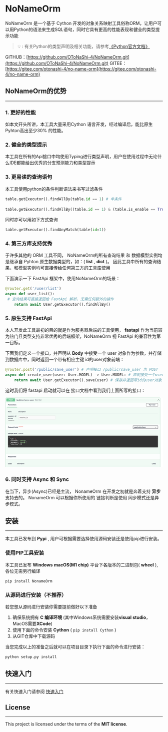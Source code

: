 # NoNameOrm

NoNameOrm 是一个基于 Cython 开发的对象关系映射工具俗称ORM，让用户可以用Python的语法来生成SQL语句，同时它具有更高的性能表现和健全的类型提示功能

> 💡 : 有关Python的类型声明及相关功能，请参考[《Python官方文档》]()


GITHUB：[https://github.com/OToNaShi-4/NoNameOrm.git](https://github.com/OToNaShi-4/NoNameOrm.git)
GITEE：[https://gitee.com/otonashi-4/no-name-orm](https://gitee.com/otonashi-4/no-name-orm)

## NoNameOrm的优势

-----

### 1. 更好的性能
如本文开头所讲，本工具大量采用Cython 语言开发，经过编译后，能比原生Pyhton高出至少30% 的性能。


### 2. 健全的类型提示
本工具在所有的Api接口中均使用Typing进行类型声明，用户在使用过程中无论什么IDE都能给出优秀的分支预测能力和类型提示


### 3. 更易读的查询语句
本工具使用python的条件判断语法来书写过滤条件

```python
table.getExecutor().findAllBy(table.id == 1) # 单条件

table.getExecutor().findAllBy((table.id == 1) & (table.is_enable == True)) # 多条件
```

同时亦可以用如下方式查询

```python
table.getExecutor().findAnyMatch(table(id=1))
```

### 4. 第三方库支持优秀
于许多其他的 ORM 工具不同， NoNameOrm的所有查询结果 和 数据模型实例均是继承自 Pyhton 原生数据类型的，如：( **list** , **dict** )。 因此工具中所有的查询结果，和模型实例均可直接传给任何第三方的工具库使用

下面演示一下 FastApi 框架中，使用NoNameOrm的场景：
```python
@router.get('/user/list')
async def user_list():
 # 查询结果可直接返回给 FastApi 解析，无需任何额外的操作
	return await User.getExecutor().findAllBy()
```


### 5. 原生支持 FastApi
本人开发此工具最初的目的就是作为服务器后端的工具使用， **fastapi** 作为当前较为热门且类型支持非常优秀的后端框架，NoNameOrm 视 FastApi 的兼容性为第一目标。

下面我们定义一个接口，并声明从 **Body** 中接受一个 user 对象作为参数，并存储到数据库中，同时返回一个带有相应主键 id的user对象前端：

```python
@router.post('/public/save_user') # 声明接口 /public/save_user 为 POST 
async def create_user(user: User.MODEL) -> User.MODEL: # 声明接受一个user对象
	return await User.getExecutor().save(user) # 保存并返回带id的user对象
```

这时我们将 fastapi 启动就可以在 接口文档中看到我们上面所写的接口：

![](static/FastApi实例1.png)

### 6. 同时支持 Async 和 Sync
在当下，异步(Async)已经是主流， NonameOrm 在开发之初就是奔着支持 **异步** 支持去的。
NonameOrm 可以根据你所使用的 链接判断是使用 同步模式还是异步模式。

## 安装

------
本工具已发布到 **Pypi** , 用户可根据需要选择使用源码安装还是使用pip进行安装。

### 使用PIP工具安装
本工具已发布 **Windows** **macOS(M1 chip)**  平台下各版本的二进制包( **wheel** ), 各位无需另行编译

```bash
pip install NonameOrm
```

### 从源码进行安装（不推荐）
若您想从源码进行安装你需要提前做好以下准备
1. 确保系统拥有 **C 编译环境** (其中Windows系统需要安装**visual studio**，MacOS需要**XCode**)
2. 使用下面的命令安装 **Cython** ( `pip install Cython` )
3. 从GIT仓库中下载源码

当您完成以上的准备之后就可以在项目目录下执行下面的命令进行安装：

```bash
python setup.py install
```

## 快速入门

-----
有关快速入门请参阅 [快速入门](./快速入门/index)

## License

-----
This project is licensed under the terms of the **MIT license**.